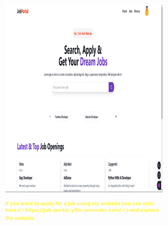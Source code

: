 <img src="https://github.com/Code2With-Pratik/Job-Portal/blob/main/image.png?raw=true" alt="Girl in a jacket"  height="600">

<h3 style="color:#fff346";> If you want to apply for a job using my website you can visit here 👉 https://job-portal-y5hr.onrender.com/ 👈  and explore the website. </h3>
